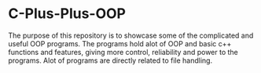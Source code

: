 # C-Plus-Plus-OOP

The purpose of this repository is to showcase some of the complicated and useful OOP programs. The programs hold alot of OOP and basic c++ functions and features, giving more control, reliability and power to the programs. Alot of programs are directly related to file handling. 
